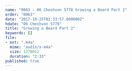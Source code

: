 ```yaml
---
name: "0063 - 06 Cheshvon 5778 Growing a Beard Part 2"
order: "0063"
date: "2017-10-25T02:33:57.000000Z"
hdate: "06 Cheshvon 5778"
title: "Growing a Beard Part 2"
keywords: []
file:
- ext: ".m4a"
  mime: "audio/x-m4a"
  size: 1278012
  duration: "2:33"
published: true
---
```


